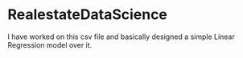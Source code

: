 # RealestateDataScience
I have worked on this csv file and basically designed a simple Linear Regression model over it.
